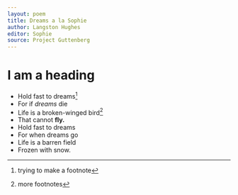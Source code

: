 ```yaml
---
layout: poem
title: Dreams a la Sophie
author: Langston Hughes
editor: Sophie
source: Project Guttenberg
---
```


# I am a heading

- Hold fast to dreams[^fn1]
- For if *dreams* die
- Life is a broken-winged bird[^bird]
- That cannot **fly.**
- Hold fast to dreams
- For when dreams go
- Life is a barren field
- Frozen with snow.

[^fn1]: trying to make a footnote
[^bird]: more footnotes
